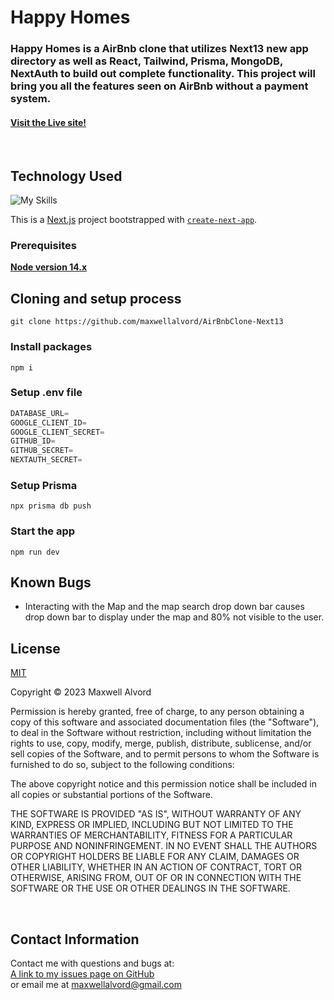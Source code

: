 # Happy Homes

### Happy Homes is a AirBnb clone that utilizes Next13 new app directory as well as React, Tailwind, Prisma, MongoDB, NextAuth to build out complete functionality. This project will bring you all the features seen on AirBnb without a payment system.

#### [Visit the Live site!](https://happy-homes.vercel.app)

<br/>

## Technology Used
![My Skills](https://skillicons.dev/icons?i=mongo,nodejs,react,typescript,redux,prisma,next,vercel,typescript,tailwind,&theme=dark)

This is a [Next.js](https://nextjs.org/) project bootstrapped with [`create-next-app`](https://github.com/vercel/next.js/tree/canary/packages/create-next-app).

### Prerequisites

[**Node version 14.x**](https://nodejs.org/en/download)

## Cloning and setup process

```shell
git clone https://github.com/maxwellalvord/AirBnbClone-Next13
```

### Install packages

```shell
npm i
```

### Setup .env file


```js
DATABASE_URL=
GOOGLE_CLIENT_ID=
GOOGLE_CLIENT_SECRET=
GITHUB_ID=
GITHUB_SECRET=
NEXTAUTH_SECRET=
```

### Setup Prisma

```shell
npx prisma db push
```

### Start the app

```shell
npm run dev
```


## Known Bugs
* Interacting with the Map and the map search drop down bar causes drop down bar to display under the map and 80% not visible to the user.

## License
[MIT](https://opensource.org/osd)

Copyright &copy;
2023 Maxwell Alvord

Permission is hereby granted, free of charge, to any person obtaining a copy of this software and associated documentation files (the "Software"), to deal in the Software without restriction, including without limitation the rights to use, copy, modify, merge, publish, distribute, sublicense, and/or sell copies of the Software, and to permit persons to whom the Software is furnished to do so, subject to the following conditions:

The above copyright notice and this permission notice shall be included in all copies or substantial portions of the Software.

THE SOFTWARE IS PROVIDED "AS IS", WITHOUT WARRANTY OF ANY KIND, EXPRESS OR IMPLIED, INCLUDING BUT NOT LIMITED TO THE WARRANTIES OF MERCHANTABILITY, FITNESS FOR A PARTICULAR PURPOSE AND NONINFRINGEMENT. IN NO EVENT SHALL THE AUTHORS OR COPYRIGHT HOLDERS BE LIABLE FOR ANY CLAIM, DAMAGES OR OTHER LIABILITY, WHETHER IN AN ACTION OF CONTRACT, TORT OR OTHERWISE, ARISING FROM, OUT OF OR IN CONNECTION WITH THE SOFTWARE OR THE USE OR OTHER DEALINGS IN THE SOFTWARE.

<br>

## Contact Information
Contact me with questions and bugs at: <br>
[A link to my issues page on GitHub](https://github.com/maxwellalvord/maxwellalvord/issues)<br>
or email me at <a href = "mailto:maxwellalvord@gmail.com">maxwellalvord@gmail.com</a>
